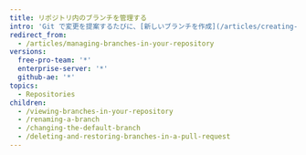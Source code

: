 ```yaml
---
title: リポジトリ内のブランチを管理する
intro: 'Git で変更を提案するたびに、[新しいブランチを作成](/articles/creating-and-deleting-branches-within-your-repository/)することになります。 ブランチの管理は、Git ワークフローの重要な要素です。 しばらく時間がたつと、ブランチのリストは増大することがあるので、マージした、または古くなったブランチは削除するといいでしょう。'
redirect_from:
  - /articles/managing-branches-in-your-repository
versions:
  free-pro-team: '*'
  enterprise-server: '*'
  github-ae: '*'
topics:
  - Repositories
children:
  - /viewing-branches-in-your-repository
  - /renaming-a-branch
  - /changing-the-default-branch
  - /deleting-and-restoring-branches-in-a-pull-request
---
```


